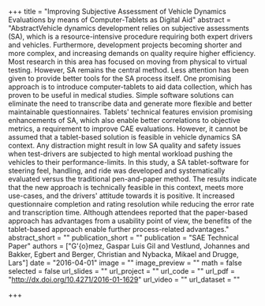 +++
title = "Improving Subjective Assessment of Vehicle Dynamics Evaluations by means of Computer-Tablets as Digital Aid"
abstract = "AbstractVehicle dynamics development relies on subjective assessments (SA), which is a resource-intensive procedure requiring both expert drivers and vehicles. Furthermore, development projects becoming shorter and more complex, and increasing demands on quality require higher efficiency. Most research in this area has focused on moving from physical to virtual testing. However, SA remains the central method. Less attention has been given to provide better tools for the SA process itself. One promising approach is to introduce computer-tablets to aid data collection, which has proven to be useful in medical studies. Simple software solutions can eliminate the need to transcribe data and generate more flexible and better maintainable questionnaires. Tablets' technical features envision promising enhancements of SA, which also enable better correlations to objective metrics, a requirement to improve CAE evaluations. However, it cannot be assumed that a tablet-based solution is feasible in vehicle dynamics SA context. Any distraction might result in low SA quality and safety issues when test-drivers are subjected to high mental workload pushing the vehicles to their performance-limits. In this study, a SA tablet-software for steering feel, handling, and ride was developed and systematically evaluated versus the traditional pen-and-paper method. The results indicate that the new approach is technically feasible in this context, meets more use-cases, and the drivers' attitude towards it is positive. It increased questionnaire completion and rating resolution while reducing the error rate and transcription time. Although attendees reported that the paper-based approach has advantages from a usability point of view, the benefits of the tablet-based approach enable further process-related advantages."
abstract_short = ""
publication_short = ""
publication = "SAE Technical Paper"
authors = ["G'{o}mez, Gaspar Luis Gil and Vestlund, Johannes and Bakker, Egbert and Berger, Christian and Nybacka, Mikael and Drugge, Lars"]
date = "2016-04-01"
image = ""
image_preview = ""
math = false
selected = false
url_slides = ""
url_project = ""
url_code = ""
url_pdf = "http://dx.doi.org/10.4271/2016-01-1629"
url_video = ""
url_dataset = ""

+++
